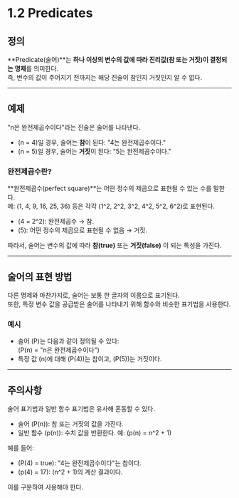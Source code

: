 # 1.2 Predicates

## 정의
**Predicate(술어)**는 **하나 이상의 변수의 값에 따라 진리값(참 또는 거짓)이 결정되는 명제**를 의미한다.  
즉, 변수의 값이 주어지기 전까지는 해당 진술이 참인지 거짓인지 알 수 없다.

---

## 예제
"n은 완전제곱수이다"라는 진술은 술어를 나타낸다.  
- \(n = 4\)일 경우, 술어는 **참**이 된다: "4는 완전제곱수이다."  
- \(n = 5\)일 경우, 술어는 **거짓**이 된다: "5는 완전제곱수이다."  

### 완전제곱수란?
**완전제곱수(perfect square)**는 어떤 정수의 제곱으로 표현될 수 있는 수를 말한다.  
예: \(1, 4, 9, 16, 25, 36\) 등은 각각 \(1^2, 2^2, 3^2, 4^2, 5^2, 6^2\)로 표현된다.  
- \(4 = 2^2\): 완전제곱수 → 참.  
- \(5\): 어떤 정수의 제곱으로 표현될 수 없음 → 거짓.

따라서, 술어는 변수의 값에 따라 **참(true)** 또는 **거짓(false)** 이 되는 특성을 가진다.

---

## 술어의 표현 방법
다른 명제와 마찬가지로, 술어는 보통 한 글자의 이름으로 표기된다.  
또한, 특정 변수 값을 공급받은 술어를 나타내기 위해 함수와 비슷한 표기법을 사용한다.

### 예시
- 술어 \(P\)는 다음과 같이 정의될 수 있다:  
  \(P(n) = "n은 완전제곱수이다"\)  
- 특정 값 \(n\)에 대해 \(P(4)\)는 참이고, \(P(5)\)는 거짓이다.

---

## 주의사항
술어 표기법과 일반 함수 표기법은 유사해 혼동할 수 있다.

- 술어 \(P(n)\): 참 또는 거짓의 값을 가진다.  
- 일반 함수 \(p(n)\): 수치 값을 반환한다. 예: \(p(n) = n^2 + 1\)

예를 들어:  
- \(P(4) = true\): "4는 완전제곱수이다"는 참이다.  
- \(p(4) = 17\): \(n^2 + 1\)의 계산 결과이다.

이를 구분하여 사용해야 한다.
